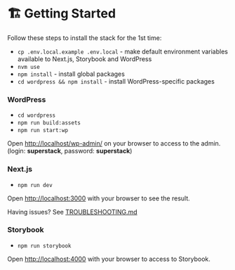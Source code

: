 # 🏗 Getting Started

Follow these steps to install the stack for the 1st time:

-   `cp .env.local.example .env.local` - make default environment variables available to Next.js, Storybook and WordPress
-   `nvm use`
-   `npm install` - install global packages
-   `cd wordpress && npm install` - install WordPress-specific packages

### WordPress

-   `cd wordpress`
-   `npm run build:assets`
-   `npm run start:wp`

Open [http://localhost/wp-admin/](http://localhost/wp-admin/) on your browser to access to the admin. (login: **superstack**, password: **superstack**)

### Next.js

-   `npm run dev`

Open [http://localhost:3000](http://localhost:3000) with your browser to see the result.

Having issues? See [TROUBLESHOOTING.md](../TROUBLESHOOTING.md)

### Storybook

-   `npm run storybook`

Open [http://localhost:4000](http://localhost:4000) with your browser to access to Storybook.

